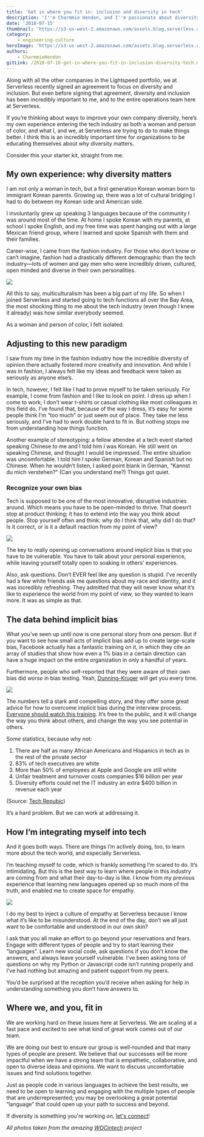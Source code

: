 ```yaml
---
title: 'Get in where you fit in: inclusion and diversity in tech'
description: 'I''m Charmmie Hendon, and I''m passionate about diversity and inclusion in tech. Here''s a bit of my personal experience, and how you too can affect change.'
date: '2018-07-15'
thumbnail: 'https://s3-us-west-2.amazonaws.com/assets.blog.serverless.com/inclusion/serverless-tech-inclusion1.jpg'
category:
    - engineering-culture
heroImage: 'https://s3-us-west-2.amazonaws.com/assets.blog.serverless.com/inclusion/serverless-tech-inclusion1.jpg'
authors:
    - CharmmieHendon
gitLink: /2018-07-16-get-in-where-you-fit-in-inclusion-diversity-tech.md
---
```


Along with all the other companies in the Lightspeed portfolio, we at Serverless recently signed an agreement to focus on diversity and inclusion. But even before signing that agreement, diversity and inclusion has been incredibly important to me, and to the entire operations team here at Serverless.

If you’re thinking about ways to improve your own company diversity, here’s my own experience entering the tech industry as both a woman and person of color, and what I, and we, at Serverless are trying to do to make things better. I think this is an incredibly important time for organizations to be educating themselves about why diversity matters.

Consider this your starter kit, straight from me.

## My own experience: why diversity matters

I am not only a woman in tech, but a first generation Korean woman born to immigrant Korean parents. Growing up, there was a lot of cultural bridging I had to do between my Korean side and American side.

I involuntarily grew up speaking 3 languages because of the community I was around most of the time. At home I spoke Korean with my parents, at school I spoke English, and my free time was spent hanging out with a large Mexican friend group, where I learned and spoke Spanish with them and their families.

Career-wise, I came from the fashion industry. For those who don’t know or can’t imagine, fashion had a drastically different demographic than the tech industry—lots of women and gay men who were incredibly driven, cultured, open minded and diverse in their own personalities.

<img src="https://s3-us-west-2.amazonaws.com/assets.blog.serverless.com/inclusion/charmmie-fashion-square.jpg">

All this to say, multiculturalism has been a big part of my life. So when I joined Serverless and started going to tech functions all over the Bay Area, the most shocking thing to me about the tech industry (even though I knew it already) was how similar everybody seemed.

As a woman and person of color, I felt isolated.

## Adjusting to this new paradigm

I saw from my time in the fashion industry how the incredible diversity of opinion there actually fostered *more* creativity and innovation. And while I was in fashion, I always felt like my ideas and feedback were taken as seriously as anyone else’s.

In tech, however, I felt like I had to prove myself to be taken seriously. For example, I come from fashion and I like to look on point. I dress *up* when I come to work; I don’t wear t-shirts or casual clothing like most colleagues in this field do. I’ve found that, because of the way I dress, it’s easy for some people think I’m “too much” or just seem out of place. They take me less seriously, and I’ve had to work double hard to fit in. But nothing stops me from understanding how things function.

Another example of stereotyping: a fellow attendee at a tech event started speaking Chinese to me and I told him I was Korean. He still went on speaking Chinese, and thought I would be impressed. The entire situation was uncomfortable. I told him I spoke German, Korean and Spanish but no Chinese. When he wouldn’t listen, I asked point blank in German, “Kannst du mich verstehen?” (Can you understand me?) Things got quiet.

### Recognize your own bias

Tech is supposed to be one of the most innovative, disruptive industries around. Which means you have to be open-minded to thrive. That doesn’t stop at product thinking; it has to extend into the way you think about people. Stop yourself often and think: why do I think that, why did I do that? Is it correct, or is it a default reaction from my point of view?

<img src="https://s3-us-west-2.amazonaws.com/assets.blog.serverless.com/inclusion/serverless-tech-inclusion-2.jpg">

The key to really opening up conversations around implicit bias is that you have to be vulnerable. You have to talk about your personal experience, while leaving yourself totally open to soaking in others’ experiences.

Also, ask questions. Don’t EVER feel like any question is stupid. I’ve recently had a few white friends ask me questions about my race and identity, and it was incredibly refreshing. They admitted that they will never know what it’s like to experience the world from my point of view, so they wanted to learn more. It was as simple as that.

## The data behind implicit bias

What you’ve seen up until now is one personal story from one person. But if you want to see how small acts of implicit bias add up to create large-scale bias, Facebook actually has a fantastic training on it, in which they cite an array of studies that show how even a 1% bias in a certain direction can have a huge impact on the entire organization in only a handful of years.

Furthermore, people who self-reported that they were aware of their own bias did *worse* in bias testing. Yeah, [Dunning-Kruger](https://www.forbes.com/sites/markmurphy/2017/01/24/the-dunning-kruger-effect-shows-why-some-people-think-theyre-great-even-when-their-work-is-terrible/) will get you every time.

<img src="https://s3-us-west-2.amazonaws.com/assets.blog.serverless.com/inclusion/serverless-tech-inclusion4.jpg">

The numbers tell a stark and compelling story, and they offer some great advice for how to overcome implicit bias during the interview process. [Everyone should watch this training](https://managingbias.fb.com/). It’s free to the public, and it will change the way you think about others, and change the way you see potential in others.

Some statistics, because why not:
1. There are half as many African Americans and Hispanics in tech as in the rest of the private sector
2. 83% of tech executives are white
3. More than 50% of employees at Apple and Google are still white
4. Unfair treatment and turnover costs companies $16 billion per year
5. Diversity efforts could net the IT industry an extra $400 billion in revenue each year

(Source: [Tech Repubic]( https://www.techrepublic.com/article/5-eye-opening-statistics-about-minorities-in-tech/))

It’s a hard problem. But we can work at addressing it.

## How I’m integrating myself into tech

And it goes both ways. There are things I’m actively doing, too, to learn more about the tech world, and especially Serverless.

I’m teaching myself to code, which is frankly something I’m scared to do. It’s intimidating. But this is the best way to learn where people in this industry are coming from and what their day-to-day is like. I know from my previous experience that learning new languages opened up so much more of the truth, and enabled me to create space for empathy.

<img src="https://s3-us-west-2.amazonaws.com/assets.blog.serverless.com/inclusion/serverless-tech-inclusion3.jpg">

I do my best to inject a culture of empathy at Serverless because I know what it’s like to be misunderstood. At the end of the day, don’t we all just want to be comfortable and understood in our own skin?

I ask that you all make an effort to go beyond your reservations and fears. Engage with different types of people and try to start learning their “languages”. Learn new social code, ask questions if you don’t know the answers, and always leave yourself vulnerable. I’ve been asking tons of questions on why my Python or Javascript code isn’t running properly and I’ve had nothing but amazing and patient support from my peers.

You’d be surprised at the reception you’d receive when asking for help in understanding something you don’t have answers to.

## Where we, and you, fit in

We are working hard on these issues here at Serverless. We are scaling at a fast pace and excited to see what kind of great work comes out of our team.

We are doing our best to ensure our group is well-rounded and that many types of people are present. We believe that our successes will be more impactful when we have a strong team that is empathetic, collaborative, and open to diverse ideas and opinions. We want to discuss uncomfortable issues and find solutions together.

Just as people code in various languages to achieve the best results, we need to be open to learning and engaging with the multiple types of people that are underrepresented; you may be overlooking a great potential “language” that could open up your path to success and beyond.

If diversity is something you're working on, [let's connect](https://www.linkedin.com/in/charmmie-hendon-5693b95/)!

*All photos taken from the amazing [WOCintech](https://www.flickr.com/photos/wocintechchat/) project*
